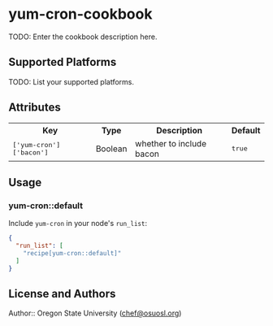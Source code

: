 # yum-cron-cookbook

TODO: Enter the cookbook description here.

## Supported Platforms

TODO: List your supported platforms.

## Attributes

<table>
  <tr>
    <th>Key</th>
    <th>Type</th>
    <th>Description</th>
    <th>Default</th>
  </tr>
  <tr>
    <td><tt>['yum-cron']['bacon']</tt></td>
    <td>Boolean</td>
    <td>whether to include bacon</td>
    <td><tt>true</tt></td>
  </tr>
</table>

## Usage

### yum-cron::default

Include `yum-cron` in your node's `run_list`:

```json
{
  "run_list": [
    "recipe[yum-cron::default]"
  ]
}
```

## License and Authors

Author:: Oregon State University (<chef@osuosl.org>)
